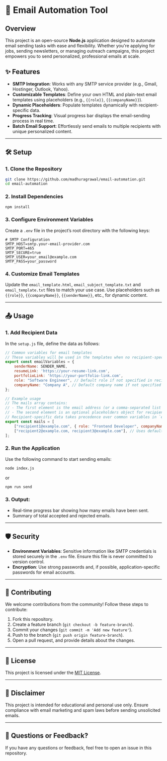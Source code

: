 
# 🌟 Email Automation Tool  

## Overview

This project is an open-source **Node.js** application designed to automate email sending tasks with ease and flexibility. Whether you're applying for jobs, sending newsletters, or managing outreach campaigns, this project empowers you to send personalized, professional emails at scale.  

## ✨ Features  

- **SMTP Integration**: Works with any SMTP service provider (e.g., Gmail, Hostinger, Outlook, Yahoo).  
- **Customizable Templates**: Define your own HTML and plain-text email templates using placeholders (e.g., `{{role}}`, `{{companyName}}`).
- **Dynamic Placeholders**: Populate templates dynamically with recipient-specific data.
- **Progress Tracking**: Visual progress bar displays the email-sending process in real time.
- **Batch Email Support**: Effortlessly send emails to multiple recipients with unique personalized content.

---

## 🛠️ Setup  

### 1. Clone the Repository  

```bash
git clone https://github.com/madhuragrawal/email-automation.git
cd email-automation
```

### 2. Install Dependencies  

```bash
npm install
```

### 3. Configure Environment Variables  

Create a `.env` file in the project’s root directory with the following keys:  

```plaintext
# SMTP Configuration
SMTP_HOST=smtp.your-email-provider.com
SMTP_PORT=465
SMTP_SECURE=true
SMTP_USER=your_email@example.com
SMTP_PASS=your_password
```

### 4. Customize Email Templates  

Update the `email_template.html`, `email_subject_template.txt` and `email_template.txt` files to match your use case. Use placeholders such as `{{role}}`, `{{companyName}}`, `{{senderName}}`, etc., for dynamic content.

---

## 📤 Usage  

### 1. Add Recipient Data  

In the `setup.js` file, define the data as follows:  

```javascript
// Common variables for email templates
// These variables will be used in the templates when no recipient-specific data is provided.
export const emailVariables = {
    senderName: SENDER_NAME,
    resumeLink: 'https://your-resume-link.com',
    portfolioLink: 'https://your-portfolio-link.com',
    role: "Software Engineer", // Default role if not specified in recipient-specific data
    companyName: "Company A", // Default company name if not specified in recipient-specific data
};

// Example usage
// The mails array contains:
// - The first element is the email address (or a comma-separated list of email addresses).
// - The second element is an optional placeholders object for recipient-specific data.
// Recipient-specific data takes precedence over common variables in `emailVariables`.
export const mails = [
    ["recipient1@example.com", { role: "Frontend Developer", companyName: "Company B" }],
    ["recipient2@example.com, recipient3@example.com"], // Uses defaults from `emailVariables` if no placeholders provided
];

```

### 2. Run the Application  

Use the following command to start sending emails:  

```bash
node index.js
```

or


```bash
npm run send
```

### 3. Output:
- Real-time progress bar showing how many emails have been sent.
- Summary of total accepted and rejected emails.

---

## 🛡️ Security  

- **Environment Variables**: Sensitive information like SMTP credentials is stored securely in the `.env` file. Ensure this file is never committed to version control.  
- **Encryption**: Use strong passwords and, if possible, application-specific passwords for email accounts.  

---

## 🤝 Contributing  

We welcome contributions from the community! Follow these steps to contribute:  

1. Fork this repository.  
2. Create a feature branch (`git checkout -b feature-branch`).  
3. Commit your changes (`git commit -m 'Add new feature'`).  
4. Push to the branch (`git push origin feature-branch`).  
5. Open a pull request, and provide details about the changes.  

---

## 📄 License  

This project is licensed under the [MIT License](LICENSE).  

---

## 🛑 Disclaimer  

This project is intended for educational and personal use only. Ensure compliance with email marketing and spam laws before sending unsolicited emails.  

---

## 💬 Questions or Feedback?  

If you have any questions or feedback, feel free to open an issue in this repository.  

